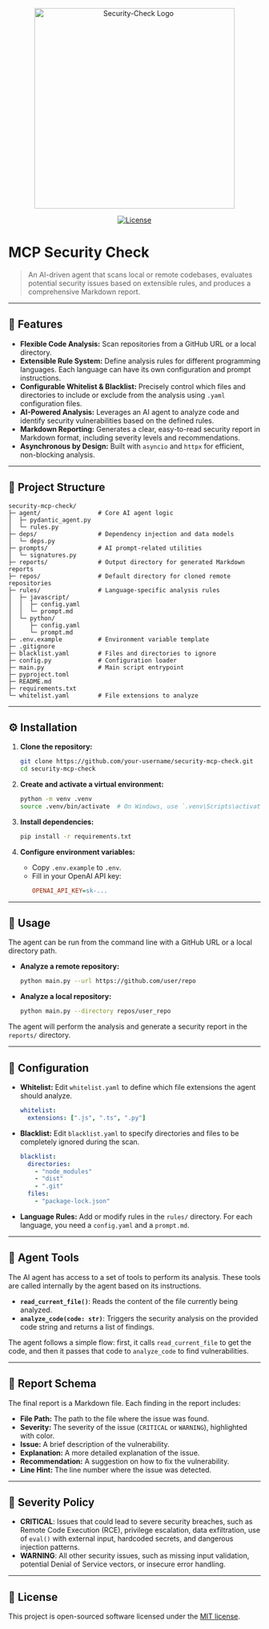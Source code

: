 <p align="center"><a href="https://minte.app/es" target="_blank"><img src="http://www.w3.org/2000/svg" width="400" alt="Security-Check Logo"></a></p>

<p align="center">
<a href="https://opensource.org/license/MIT"><img src="https://img.shields.io/packagist/l/laravel/framework" alt="License"></a>
</p>

# MCP Security Check

> An AI-driven agent that scans local or remote codebases, evaluates potential security issues based on extensible rules, and produces a comprehensive Markdown report.

---

## 🎯 Features

- **Flexible Code Analysis:** Scan repositories from a GitHub URL or a local directory.
- **Extensible Rule System:** Define analysis rules for different programming languages. Each language can have its own configuration and prompt instructions.
- **Configurable Whitelist & Blacklist:** Precisely control which files and directories to include or exclude from the analysis using `.yaml` configuration files.
- **AI-Powered Analysis:** Leverages an AI agent to analyze code and identify security vulnerabilities based on the defined rules.
- **Markdown Reporting:** Generates a clear, easy-to-read security report in Markdown format, including severity levels and recommendations.
- **Asynchronous by Design:** Built with `asyncio` and `httpx` for efficient, non-blocking analysis.

---

## 📂 Project Structure

```
security-mcp-check/
├─ agent/                # Core AI agent logic
│  ├─ pydantic_agent.py
│  └─ rules.py
├─ deps/                 # Dependency injection and data models
│  └─ deps.py
├─ prompts/              # AI prompt-related utilities
│  └─ signatures.py
├─ reports/              # Output directory for generated Markdown reports
├─ repos/                # Default directory for cloned remote repositories
├─ rules/                # Language-specific analysis rules
│  ├─ javascript/
│  │  ├─ config.yaml
│  │  └─ prompt.md
│  └─ python/
│     ├─ config.yaml
│     └─ prompt.md
├─ .env.example          # Environment variable template
├─ .gitignore
├─ blacklist.yaml        # Files and directories to ignore
├─ config.py             # Configuration loader
├─ main.py               # Main script entrypoint
├─ pyproject.toml
├─ README.md
├─ requirements.txt
└─ whitelist.yaml        # File extensions to analyze
```

---

## ⚙️ Installation

1.  **Clone the repository:**
    ```bash
    git clone https://github.com/your-username/security-mcp-check.git
    cd security-mcp-check
    ```

2.  **Create and activate a virtual environment:**
    ```bash
    python -m venv .venv
    source .venv/bin/activate  # On Windows, use `.venv\Scripts\activate`
    ```

3.  **Install dependencies:**
    ```bash
    pip install -r requirements.txt
    ```

4.  **Configure environment variables:**
    -   Copy `.env.example` to `.env`.
    -   Fill in your OpenAI API key:
        ```ini
        OPENAI_API_KEY=sk-...
        ```

---

## 🚀 Usage

The agent can be run from the command line with a GitHub URL or a local directory path.

-   **Analyze a remote repository:**
    ```bash
    python main.py --url https://github.com/user/repo
    ```

-   **Analyze a local repository:**
    ```bash
    python main.py --directory repos/user_repo
    ```

The agent will perform the analysis and generate a security report in the `reports/` directory.

---

## 🔧 Configuration

-   **Whitelist:** Edit `whitelist.yaml` to define which file extensions the agent should analyze.
    ```yaml
    whitelist:
      extensions: [".js", ".ts", ".py"]
    ```

-   **Blacklist:** Edit `blacklist.yaml` to specify directories and files to be completely ignored during the scan.
    ```yaml
    blacklist:
      directories:
        - "node_modules"
        - "dist"
        - ".git"
      files:
        - "package-lock.json"
    ```

-   **Language Rules:** Add or modify rules in the `rules/` directory. For each language, you need a `config.yaml` and a `prompt.md`.

---

## 🤖 Agent Tools

The AI agent has access to a set of tools to perform its analysis. These tools are called internally by the agent based on its instructions.

-   **`read_current_file()`**: Reads the content of the file currently being analyzed.
-   **`analyze_code(code: str)`**: Triggers the security analysis on the provided code string and returns a list of findings.

The agent follows a simple flow: first, it calls `read_current_file` to get the code, and then it passes that code to `analyze_code` to find vulnerabilities.

---

## 📄 Report Schema

The final report is a Markdown file. Each finding in the report includes:

-   **File Path:** The path to the file where the issue was found.
-   **Severity:** The severity of the issue (`CRITICAL` or `WARNING`), highlighted with color.
-   **Issue:** A brief description of the vulnerability.
-   **Explanation:** A more detailed explanation of the issue.
-   **Recommendation:** A suggestion on how to fix the vulnerability.
-   **Line Hint:** The line number where the issue was detected.

---

## 🔐 Severity Policy

-   **CRITICAL**: Issues that could lead to severe security breaches, such as Remote Code Execution (RCE), privilege escalation, data exfiltration, use of `eval()` with external input, hardcoded secrets, and dangerous injection patterns.
-   **WARNING**: All other security issues, such as missing input validation, potential Denial of Service vectors, or insecure error handling.

---

## 📄 License

This project is open-sourced software licensed under the [MIT license](https://opensource.org/licenses/MIT).
